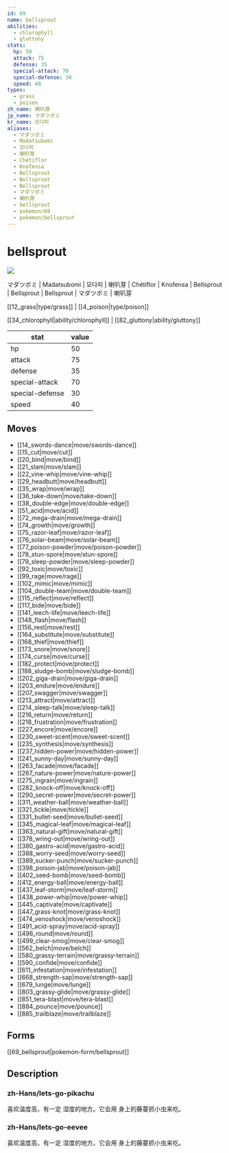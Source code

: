 ```yaml
---
id: 69
name: bellsprout
abilities:
  - chlorophyll
  - gluttony
stats:
  hp: 50
  attack: 75
  defense: 35
  special-attack: 70
  special-defense: 30
  speed: 40
types:
  - grass
  - poison
zh_name: 喇叭芽
jp_name: マダツボミ
kr_name: 모다피
aliases:
  - マダツボミ
  - Madatsubomi
  - 모다피
  - 喇叭芽
  - Chétiflor
  - Knofensa
  - Bellsprout
  - Bellsprout
  - Bellsprout
  - マダツボミ
  - 喇叭芽
  - bellsprout
  - pokemon/69
  - pokemon/bellsprout
---
```

# bellsprout

![](https://raw.githubusercontent.com/PokeAPI/sprites/master/sprites/pokemon/69.png)

マダツボミ | Madatsubomi | 모다피 | 喇叭芽 | Chétiflor | Knofensa | Bellsprout | Bellsprout | Bellsprout | マダツボミ | 喇叭芽

[[12_grass|type/grass]] | [[4_poison|type/poison]]

[[34_chlorophyll|ability/chlorophyll]] | [[82_gluttony|ability/gluttony]]

|stat|value|
|---|---|
|hp|50|
|attack|75|
|defense|35|
|special-attack|70|
|special-defense|30|
|speed|40|


## Moves

- [[14_swords-dance|move/swords-dance]]
- [[15_cut|move/cut]]
- [[20_bind|move/bind]]
- [[21_slam|move/slam]]
- [[22_vine-whip|move/vine-whip]]
- [[29_headbutt|move/headbutt]]
- [[35_wrap|move/wrap]]
- [[36_take-down|move/take-down]]
- [[38_double-edge|move/double-edge]]
- [[51_acid|move/acid]]
- [[72_mega-drain|move/mega-drain]]
- [[74_growth|move/growth]]
- [[75_razor-leaf|move/razor-leaf]]
- [[76_solar-beam|move/solar-beam]]
- [[77_poison-powder|move/poison-powder]]
- [[78_stun-spore|move/stun-spore]]
- [[79_sleep-powder|move/sleep-powder]]
- [[92_toxic|move/toxic]]
- [[99_rage|move/rage]]
- [[102_mimic|move/mimic]]
- [[104_double-team|move/double-team]]
- [[115_reflect|move/reflect]]
- [[117_bide|move/bide]]
- [[141_leech-life|move/leech-life]]
- [[148_flash|move/flash]]
- [[156_rest|move/rest]]
- [[164_substitute|move/substitute]]
- [[168_thief|move/thief]]
- [[173_snore|move/snore]]
- [[174_curse|move/curse]]
- [[182_protect|move/protect]]
- [[188_sludge-bomb|move/sludge-bomb]]
- [[202_giga-drain|move/giga-drain]]
- [[203_endure|move/endure]]
- [[207_swagger|move/swagger]]
- [[213_attract|move/attract]]
- [[214_sleep-talk|move/sleep-talk]]
- [[216_return|move/return]]
- [[218_frustration|move/frustration]]
- [[227_encore|move/encore]]
- [[230_sweet-scent|move/sweet-scent]]
- [[235_synthesis|move/synthesis]]
- [[237_hidden-power|move/hidden-power]]
- [[241_sunny-day|move/sunny-day]]
- [[263_facade|move/facade]]
- [[267_nature-power|move/nature-power]]
- [[275_ingrain|move/ingrain]]
- [[282_knock-off|move/knock-off]]
- [[290_secret-power|move/secret-power]]
- [[311_weather-ball|move/weather-ball]]
- [[321_tickle|move/tickle]]
- [[331_bullet-seed|move/bullet-seed]]
- [[345_magical-leaf|move/magical-leaf]]
- [[363_natural-gift|move/natural-gift]]
- [[378_wring-out|move/wring-out]]
- [[380_gastro-acid|move/gastro-acid]]
- [[388_worry-seed|move/worry-seed]]
- [[389_sucker-punch|move/sucker-punch]]
- [[398_poison-jab|move/poison-jab]]
- [[402_seed-bomb|move/seed-bomb]]
- [[412_energy-ball|move/energy-ball]]
- [[437_leaf-storm|move/leaf-storm]]
- [[438_power-whip|move/power-whip]]
- [[445_captivate|move/captivate]]
- [[447_grass-knot|move/grass-knot]]
- [[474_venoshock|move/venoshock]]
- [[491_acid-spray|move/acid-spray]]
- [[496_round|move/round]]
- [[499_clear-smog|move/clear-smog]]
- [[562_belch|move/belch]]
- [[580_grassy-terrain|move/grassy-terrain]]
- [[590_confide|move/confide]]
- [[611_infestation|move/infestation]]
- [[668_strength-sap|move/strength-sap]]
- [[679_lunge|move/lunge]]
- [[803_grassy-glide|move/grassy-glide]]
- [[851_tera-blast|move/tera-blast]]
- [[884_pounce|move/pounce]]
- [[885_trailblaze|move/trailblaze]]

## Forms



[[69_bellsprout|pokemon-form/bellsprout]]

## Description

### zh-Hans/lets-go-pikachu

喜欢温度高，有一定
湿度的地方。它会用
身上的藤蔓抓小虫来吃。

### zh-Hans/lets-go-eevee

喜欢温度高，有一定
湿度的地方。它会用
身上的藤蔓抓小虫来吃。

